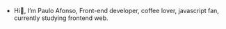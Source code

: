 -  Hi👋, I’m Paulo Afonso,
Front-end developer, coffee lover, javascript fan, currently studying frontend web.


<!---
paullo-afonso/paullo-afonso is a ✨ special ✨ repository because its `README.md` (this file) appears on your GitHub profile.
You can click the Preview link to take a look at your changes.
--->
